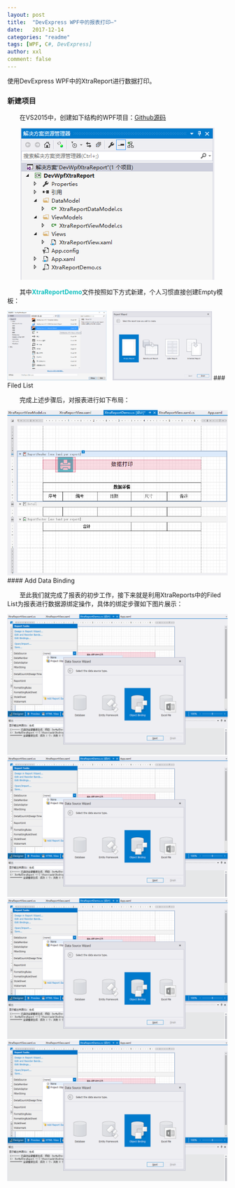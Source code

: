 ```yaml
---
layout: post
title:  "DevExpress WPF中的报表打印—"
date:   2017-12-14
categories: "readme"
tags: [WPF, C#, DevExpress]
author: xxl
comment: false
---
```

使用DevExpress WPF中的XtraReport进行数据打印。

### 新建项目
<p style="text-indent: 2em">在VS2015中，创建如下结构的WPF项目：<a href="https://github.com/xxlllq/Dev_Wpf_XtraReport" target="_blank">Github源码</a></p>
<div style="text-align:center"><img height="auto" src="/assets/images/post/2017/2017-12-14-dev_wpf_xtrareport/devwpfxtrareport.png"/></div>
<p style="text-indent: 2em">其中<span style="color:#16c2c2;font-weight:bold;">XtraReportDemo</span>文件按照如下方式新建，个人习惯直接创建Empty模板：</p>
<div style="text-align:center;display:inline">
<img width="45%" height="auto" src="/assets/images/post/2017/2017-12-14-dev_wpf_xtrareport/new_report_cs.png" style="margin-right:10px"/>
<img width="45%" height="auto" src="/assets/images/post/2017/2017-12-14-dev_wpf_xtrareport/new_xtrareport.png"/>
</div>
### Filed List
<p style="text-indent: 2em">完成上述步骤后，对报表进行如下布局：</p>
<div style="text-align:center"><img height="auto" src="/assets/images/post/2017/2017-12-14-dev_wpf_xtrareport/table.png"/></div>
#### Add Data Binding
<p style="text-indent: 2em">至此我们就完成了报表的初步工作，接下来就是利用XtraReports中的Filed List为报表进行数据源绑定操作，具体的绑定步骤如下图片展示：</p>
<div style="text-align:center"><img height="auto" src="/assets/images/post/2017/2017-12-14-dev_wpf_xtrareport/add_databinding.png"/></div>
<div style="text-align:center"><img height="auto" src="/assets/images/post/2017/2017-12-14-dev_wpf_xtrareport/add_databinding.png"/></div>
<div style="text-align:center"><img height="auto" src="/assets/images/post/2017/2017-12-14-dev_wpf_xtrareport/add_databinding.png"/></div>
<div style="text-align:center"><img height="auto" src="/assets/images/post/2017/2017-12-14-dev_wpf_xtrareport/add_databinding.png"/></div>